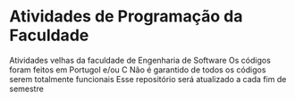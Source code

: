 # Atividades de Programação da Faculdade
Atividades velhas da faculdade de Engenharia de Software
Os códigos foram feitos em Portugol e/ou C
Não é garantido de todos os códigos serem totalmente funcionais
Esse repositório será atualizado a cada fim de semestre
